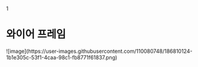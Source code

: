 1
<h1>와이어 프레임</h1>
![image](https://user-images.githubusercontent.com/110080748/186810124-1b1e305c-53f1-4caa-98c1-fb8771f61837.png)
